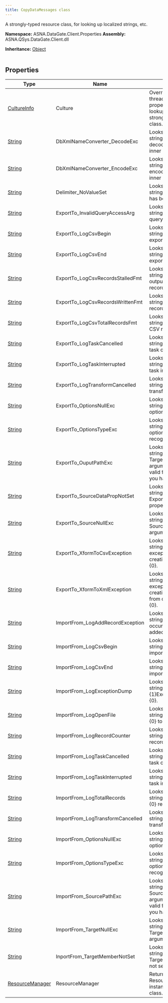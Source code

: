 ```yaml
---
title: CopyDataMessages class
---
```


A strongly-typed resource class, for looking up localized strings, etc.

**Namespace:** ASNA.DataGate.Client.Properties
**Assembly:** ASNA.QSys.DataGate.Client.dll

**Inheritance:** [Object](https://docs.microsoft.com/en-us/dotnet/api/system.object)
<br>
<br>

## Properties

| Type | Name | Description
| --- | --- | --- 
| [CultureInfo](https://docs.microsoft.com/en-us/dotnet/api/system.globalization.cultureinfo) | Culture | Overrides the current thread's CurrentUICulture property for allresource lookups using this strongly typed resource class. |
| [String](https://learn.microsoft.com/en-us/dotnet/api/system.string?view=net-8.0) | DbXmlNameConverter_DecodeExc | Looks up a localized string similar to Could not decode name '{0}'. See inner exception.. |
| [String](https://learn.microsoft.com/en-us/dotnet/api/system.string?view=net-8.0) | DbXmlNameConverter_EncodeExc | Looks up a localized string similar to Could not encode name '{0}'. See inner exception.. |
| [String](https://learn.microsoft.com/en-us/dotnet/api/system.string?view=net-8.0) | Delimiter_NoValueSet | Looks up a localized string similar to No value has been set. |
| [String](https://learn.microsoft.com/en-us/dotnet/api/system.string?view=net-8.0) | ExportTo_InvalidQueryAccessArg | Looks up a localized string similar to Invalid query access specified.. |
| [String](https://learn.microsoft.com/en-us/dotnet/api/system.string?view=net-8.0) | ExportTo_LogCsvBegin | Looks up a localized string similar to Begin export {2} from {0} to {1}.. |
| [String](https://learn.microsoft.com/en-us/dotnet/api/system.string?view=net-8.0) | ExportTo_LogCsvEnd | Looks up a localized string similar to End of export {2} from {0} to {1}.. |
| [String](https://learn.microsoft.com/en-us/dotnet/api/system.string?view=net-8.0) | ExportTo_LogCsvRecordsStalledFmt | Looks up a localized string similar to CSV output stalled at {0} records written.... |
| [String](https://learn.microsoft.com/en-us/dotnet/api/system.string?view=net-8.0) | ExportTo_LogCsvRecordsWrittenFmt | Looks up a localized string similar to {0} CSV records written.... |
| [String](https://learn.microsoft.com/en-us/dotnet/api/system.string?view=net-8.0) | ExportTo_LogCsvTotalRecordsFmt | Looks up a localized string similar to {0} total CSV records written.. |
| [String](https://learn.microsoft.com/en-us/dotnet/api/system.string?view=net-8.0) | ExportTo_LogTaskCancelled | Looks up a localized string similar to Export task cancelled.. |
| [String](https://learn.microsoft.com/en-us/dotnet/api/system.string?view=net-8.0) | ExportTo_LogTaskInterrupted | Looks up a localized string similar to Export task interrupted.. |
| [String](https://learn.microsoft.com/en-us/dotnet/api/system.string?view=net-8.0) | ExportTo_LogTransformCancelled | Looks up a localized string similar to Export transform task cancelled.. |
| [String](https://learn.microsoft.com/en-us/dotnet/api/system.string?view=net-8.0) | ExportTo_OptionsNullExc | Looks up a localized string similar to Export options cannot be null. |
| [String](https://learn.microsoft.com/en-us/dotnet/api/system.string?view=net-8.0) | ExportTo_OptionsTypeExc | Looks up a localized string similar to Export options argument type not recognized. |
| [String](https://learn.microsoft.com/en-us/dotnet/api/system.string?view=net-8.0) | ExportTo_OuputPathExc | Looks up a localized string similar to TargetPath property of argument must specify a valid file path to which you have permission. |
| [String](https://learn.microsoft.com/en-us/dotnet/api/system.string?view=net-8.0) | ExportTo_SourceDataPropNotSet | Looks up a localized string similar to ExportOptions.SourceData property not set.. |
| [String](https://learn.microsoft.com/en-us/dotnet/api/system.string?view=net-8.0) | ExportTo_SourceNullExc | Looks up a localized string similar to SourceData property of argument cannot be null. |
| [String](https://learn.microsoft.com/en-us/dotnet/api/system.string?view=net-8.0) | ExportTo_XformToCsvException | Looks up a localized string similar to An exception occurred while creating CSV document: {0}. |
| [String](https://learn.microsoft.com/en-us/dotnet/api/system.string?view=net-8.0) | ExportTo_XformToXmlException | Looks up a localized string similar to An exception occurred while creating XML document from database transform: {0}. |
| [String](https://learn.microsoft.com/en-us/dotnet/api/system.string?view=net-8.0) | ImportFrom_LogAddRecordException | Looks up a localized string similar to Exception occurred after {0} records added.. |
| [String](https://learn.microsoft.com/en-us/dotnet/api/system.string?view=net-8.0) | ImportFrom_LogCsvBegin | Looks up a localized string similar to Begin import {2} from {1} to {0}.. |
| [String](https://learn.microsoft.com/en-us/dotnet/api/system.string?view=net-8.0) | ImportFrom_LogCsvEnd | Looks up a localized string similar to End of import {2} from {1} to {0}.. |
| [String](https://learn.microsoft.com/en-us/dotnet/api/system.string?view=net-8.0) | ImportFrom_LogExceptionDump | Looks up a localized string similar to {1}Exception occurred: {0}. |
| [String](https://learn.microsoft.com/en-us/dotnet/api/system.string?view=net-8.0) | ImportFrom_LogOpenFile | Looks up a localized string similar to Opening {0} to import records.. |
| [String](https://learn.microsoft.com/en-us/dotnet/api/system.string?view=net-8.0) | ImportFrom_LogRecordCounter | Looks up a localized string similar to Added {0} records ({1} total).... |
| [String](https://learn.microsoft.com/en-us/dotnet/api/system.string?view=net-8.0) | ImportFrom_LogTaskCancelled | Looks up a localized string similar to Import task cancelled.. |
| [String](https://learn.microsoft.com/en-us/dotnet/api/system.string?view=net-8.0) | ImportFrom_LogTaskInterrupted | Looks up a localized string similar to Import task interrupted.. |
| [String](https://learn.microsoft.com/en-us/dotnet/api/system.string?view=net-8.0) | ImportFrom_LogTotalRecords | Looks up a localized string similar to Imported {0} records.. |
| [String](https://learn.microsoft.com/en-us/dotnet/api/system.string?view=net-8.0) | ImportFrom_LogTransformCancelled | Looks up a localized string similar to Import transform task cancelled.. |
| [String](https://learn.microsoft.com/en-us/dotnet/api/system.string?view=net-8.0) | ImportFrom_OptionsNullExc | Looks up a localized string similar to Import options cannot be null. |
| [String](https://learn.microsoft.com/en-us/dotnet/api/system.string?view=net-8.0) | ImportFrom_OptionsTypeExc | Looks up a localized string similar to Import options argument type not recognized. |
| [String](https://learn.microsoft.com/en-us/dotnet/api/system.string?view=net-8.0) | ImportFrom_SourcePathExc | Looks up a localized string similar to SourcePath property of argument must specify a valid file path to which you have permission.. |
| [String](https://learn.microsoft.com/en-us/dotnet/api/system.string?view=net-8.0) | ImportFrom_TargetNullExc | Looks up a localized string similar to TargetMember property of argument cannot be null.. |
| [String](https://learn.microsoft.com/en-us/dotnet/api/system.string?view=net-8.0) | InportFrom_TargetMemberNotSet | Looks up a localized string similar to TargetMember property not set.. |
| [ResourceManager](https://learn.microsoft.com/en-us/dotnet/api/system.resources.resourcemanager?view=net-8.0) | ResourceManager | Returns the cached ResourceManager instance used by this class. |
